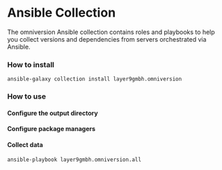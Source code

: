 # Ansible Collection

The omniversion Ansible collection contains roles and playbooks to help you collect versions and dependencies from servers orchestrated via Ansible.

### How to install

```shell
ansible-galaxy collection install layer9gmbh.omniversion
```

### How to use

#### Configure the output directory



#### Configure package managers


#### Collect data

```shell
ansible-playbook layer9gmbh.omniversion.all
```
